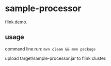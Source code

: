 # sample-processor

flink demo.

## usage

command line run: `mvn clean && mvn package`

upload target/sample-processor.jar to flink cluster.
